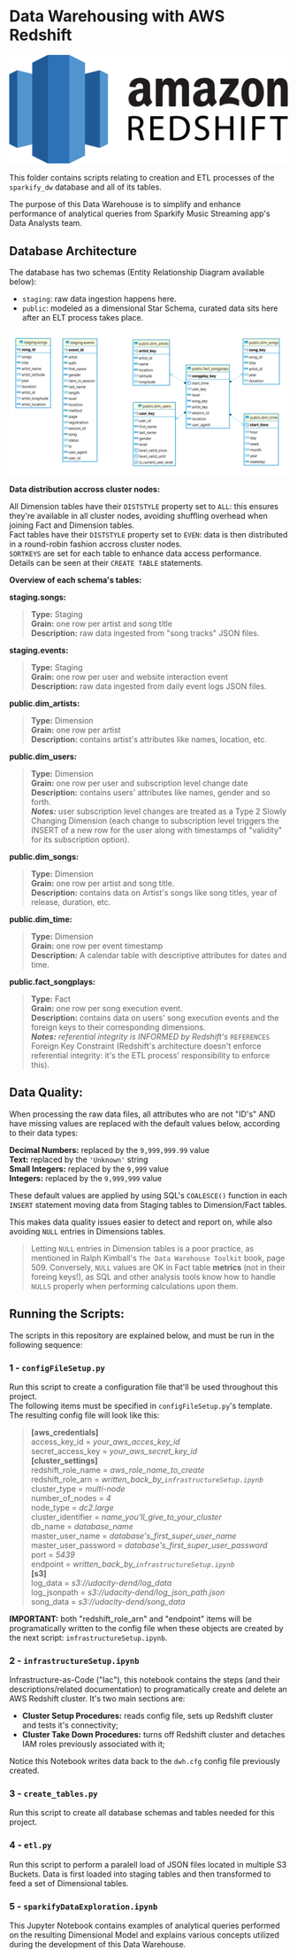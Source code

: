 
# Data Warehousing with AWS Redshift

<img src="images/AWSRedshiftlogo.png" />  

<!-- ![AWS Redshift logo](images/AWSRedshiftlogo.png) -->

This folder contains scripts relating to creation and ETL processes of the `sparkify_dw` database and all of its tables.  
  
 The purpose of this Data Warehouse is to simplify and enhance performance of analytical queries from Sparkify Music Streaming app's Data Analysts team.  

 ## Database Architecture

 The database has two schemas (Entity Relationship Diagram available below):
* `staging`: raw data ingestion happens here.
* `public`: modeled as a dimensional Star Schema, curated data sits here after an ELT process takes place.

<img src="images/stagingAndStarSchemaERDiagram.png" />  

<!-- ![ER Diagram](images/stagingAndStarSchemaERDiagram.png)   -->

**Data distribution accross cluster nodes:**  

All Dimension tables have their `DISTSTYLE` property set to `ALL`: this ensures they're available in all cluster nodes, avoiding shuffling overhead when joining Fact and Dimension tables.  
Fact tables have their `DISTSTYLE` property set to `EVEN`: data is then distributed in a round-robin fashion accross cluster nodes.  
`SORTKEYS` are set for each table to enhance data access performance. Details can be seen at their `CREATE TABLE` statements.

**Overview of each schema's tables:**

**staging.songs:**
> **Type:** Staging  
**Grain:** one row per artist and song title  
**Description:** raw data ingested from "song tracks" JSON files.

**staging.events:**  
> **Type:** Staging  
**Grain:** one row per user and website interaction event  
**Description:** raw data ingested from daily event logs JSON files.

**public.dim_artists:**  
> **Type:** Dimension  
**Grain:** one row per artist  
**Description:** contains artist's attributes like names, location, etc.  

**public.dim_users:**  
> **Type:** Dimension  
**Grain:** one row per user and subscription level change date  
**Description:**  contains users' attributes like names, gender and so forth.  
***Notes:*** user subscription level changes are treated as a Type 2 Slowly Changing Dimension (each change to subscription level triggers the INSERT of a new row for the user along with timestamps of "validity" for its subscription option).

**public.dim_songs:**  
> **Type:** Dimension  
**Grain:** one row per artist and song title.  
**Description:** contains data on Artist's songs like song titles, year of release, duration, etc.

**public.dim_time:**  
> **Type:** Dimension  
**Grain:** one row per event timestamp  
**Description:** A calendar table with descriptive attributes for dates and time.

**public.fact_songplays:**  
> **Type:** Fact  
**Grain:** one row per song execution event.  
**Description:** contains data on users' song execution events and the foreign keys to their corresponding dimensions.  
***Notes:*** *referential integrity is INFORMED by Redshift's* `REFERENCES` Foreign Key Constraint (Redshift's architecture doesn't enforce referential integrity: it's the ETL process' responsibility to enforce this).

## Data Quality:  

When processing the raw data files, all attributes who are not "ID's" AND have missing values are replaced with the default values below, according to their data types:  

**Decimal Numbers:** replaced by the `9,999,999.99` value  
**Text:** replaced by the `'Unknown'` string  
**Small Integers:** replaced by the `9,999` value  
**Integers:** replaced by the `9,999,999` value  
  
These default values are applied by using SQL's `COALESCE()` function in each `INSERT` statement moving data from Staging tables to Dimension/Fact tables.
   
This makes data quality issues easier to detect and report on, while also avoiding `NULL` entries in Dimensions tables.  
   
> Letting `NULL` entries in Dimension tables is a poor practice, as mentioned in Ralph Kimball's `The Data Warehouse Toolkit` book, page 509. Conversely, `NULL` values are OK in Fact table **metrics** (not in their foreing keys!), as SQL and other analysis tools know how to handle `NULLS` properly when performing calculations upon them.  
  
## Running the Scripts:  
  
The scripts in this repository are explained below, and must be run in the following sequence:

### 1 - `configFileSetup.py`  

Run this script to create a configuration file that'll be used throughout this project.  
The following items must be specified in `configFileSetup.py`'s template. The resulting config file will look like this:  
> **[aws_credentials]**  
access_key_id = *your_aws_acces_key_id*  
secret_access_key = *your_aws_secret_key_id*  
**[cluster_settings]**  
redshift_role_name = *aws_role_name_to_create*  
redshift_role_arn = *written_back_by_`infrastructureSetup.ipynb`*  
cluster_type = *multi-node*  
number_of_nodes = *4*  
node_type = *dc2.large*  
cluster_identifier = *name_you'll_give_to_your_cluster*  
db_name = *database_name*  
master_user_name = *database's_first_super_user_name*  
master_user_password = *database's_first_super_user_password*  
port = *5439*  
endpoint = *written_back_by_`infrastructureSetup.ipynb`*  
**[s3]**  
log_data = *s3://udacity-dend/log_data*  
log_jsonpath = *s3://udacity-dend/log_json_path.json*  
song_data = *s3://udacity-dend/song_data*  

**IMPORTANT:** both "redshift_role_arn" and "endpoint" items will be programatically written to the config file when these objects are created by the next script: `infrastructureSetup.ipynb`.  

### 2 - `infrastructureSetup.ipynb`  
Infrastructure-as-Code ("Iac"), this notebook contains the steps (and their descriptions/related documentation) to programatically create and delete an AWS Redshift cluster. It's two main sections are:  

* **Cluster Setup Procedures:** reads config file, sets up Redshift cluster and tests it's connectivity;  
* **Cluster Take Down Procedures:** turns off Redshift cluster and detaches IAM roles previously associated with it;  
  
Notice this Notebook writes data back to the `dwh.cfg` config file previously created.

### 3 - `create_tables.py`  
Run this script to create all database schemas and tables needed for this project.  

### 4 - `etl.py`  
Run this script to perform a paralell load of JSON files located in multiple S3 Buckets. Data is first loaded into staging tables and then transformed to feed a set of Dimensional tables.  

### 5 - `sparkifyDataExploration.ipynb`  
This Jupyter Notebook contains examples of analytical queries performed on the resulting Dimensional Model and explains various concepts utilized during the development of this Data Warehouse.  







